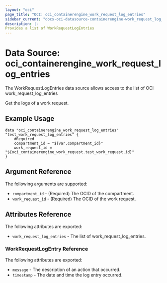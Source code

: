 ```yaml
---
layout: "oci"
page_title: "OCI: oci_containerengine_work_request_log_entries"
sidebar_current: "docs-oci-datasource-containerengine-work_request_log_entries"
description: |-
Provides a list of WorkRequestLogEntries
---
```

# Data Source: oci_containerengine_work_request_log_entries
The WorkRequestLogEntries data source allows access to the list of OCI work_request_log_entries

Get the logs of a work request.

## Example Usage

```hcl
data "oci_containerengine_work_request_log_entries" "test_work_request_log_entries" {
	#Required
	compartment_id = "${var.compartment_id}"
	work_request_id = "${oci_containerengine_work_request.test_work_request.id}"
}
```

## Argument Reference

The following arguments are supported:

* `compartment_id` - (Required) The OCID of the compartment.
* `work_request_id` - (Required) The OCID of the work request.


## Attributes Reference

The following attributes are exported:

* `work_request_log_entries` - The list of work_request_log_entries.

### WorkRequestLogEntry Reference

The following attributes are exported:

* `message` - The description of an action that occurred.
* `timestamp` - The date and time the log entry occurred.

